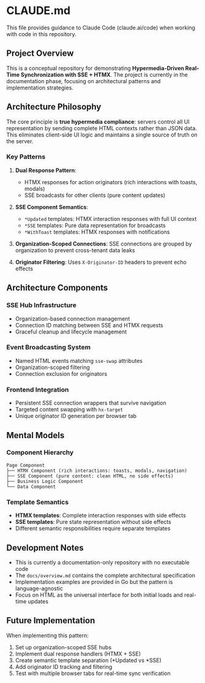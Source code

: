 # CLAUDE.md

This file provides guidance to Claude Code (claude.ai/code) when working with code in this repository.

## Project Overview

This is a conceptual repository for demonstrating **Hypermedia-Driven Real-Time Synchronization with SSE + HTMX**. The project is currently in the documentation phase, focusing on architectural patterns and implementation strategies.

## Architecture Philosophy

The core principle is **true hypermedia compliance**: servers control all UI representation by sending complete HTML contexts rather than JSON data. This eliminates client-side UI logic and maintains a single source of truth on the server.

### Key Patterns

1. **Dual Response Pattern**: 
   - HTMX responses for action originators (rich interactions with toasts, modals)
   - SSE broadcasts for other clients (pure content updates)

2. **SSE Component Semantics**:
   - `*Updated` templates: HTMX interaction responses with full UI context
   - `*SSE` templates: Pure data representation for broadcasts
   - `*WithToast` templates: HTMX responses with notifications

3. **Organization-Scoped Connections**: SSE connections are grouped by organization to prevent cross-tenant data leaks

4. **Originator Filtering**: Uses `X-Originator-ID` headers to prevent echo effects

## Architecture Components

### SSE Hub Infrastructure
- Organization-based connection management
- Connection ID matching between SSE and HTMX requests
- Graceful cleanup and lifecycle management

### Event Broadcasting System
- Named HTML events matching `sse-swap` attributes
- Organization-scoped filtering
- Connection exclusion for originators

### Frontend Integration
- Persistent SSE connection wrappers that survive navigation
- Targeted content swapping with `hx-target`
- Unique originator ID generation per browser tab

## Mental Models

### Component Hierarchy
```
Page Component
├── HTMX Component (rich interactions: toasts, modals, navigation)
├── SSE Component (pure content: clean HTML, no side effects) 
├── Business Logic Component
└── Data Component
```

### Template Semantics
- **HTMX templates**: Complete interaction responses with side effects
- **SSE templates**: Pure state representation without side effects
- Different semantic responsibilities require separate templates

## Development Notes

- This is currently a documentation-only repository with no executable code
- The `docs/overview.md` contains the complete architectural specification
- Implementation examples are provided in Go but the pattern is language-agnostic
- Focus on HTML as the universal interface for both initial loads and real-time updates

## Future Implementation

When implementing this pattern:
1. Set up organization-scoped SSE hubs
2. Implement dual response handlers (HTMX + SSE)
3. Create semantic template separation (*Updated vs *SSE)
4. Add originator ID tracking and filtering
5. Test with multiple browser tabs for real-time sync verification
